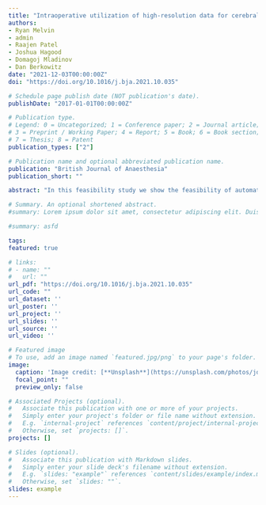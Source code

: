 ```yaml
---
title: "Intraoperative utilization of high-resolution data for cerebral autoregulation: a feasibility study"
authors:
- Ryan Melvin
- admin
- Raajen Patel
- Joshua Hagood
- Domagoj Mladinov
- Dan Berkowitz
date: "2021-12-03T00:00:00Z"
doi: "https://doi.org/10.1016/j.bja.2021.10.035"

# Schedule page publish date (NOT publication's date).
publishDate: "2017-01-01T00:00:00Z"

# Publication type.
# Legend: 0 = Uncategorized; 1 = Conference paper; 2 = Journal article;
# 3 = Preprint / Working Paper; 4 = Report; 5 = Book; 6 = Book section;
# 7 = Thesis; 8 = Patent
publication_types: ["2"]

# Publication name and optional abbreviated publication name.
publication: "British Journal of Anaesthesia"
publication_short: ""

abstract: "In this feasibility study we show the feasibility of automatic intraoperative near-infrared spectroscopy (NIRS) and arterial BP (ABP) monitoring for calculation of cerebral autoregulation lower and upper limits and optimal ABP (the ABP with the most robust autoregulation) for a given number of patients. This retrospective feasibility study included 55 patients who underwent off-pump coronary artery bypass graft in January and February 2021 at our institution (IRB# 300005436, University of Alabama at Birmingham). It is known that time spent outside lower and upper limits of autoregulation is associated with post-procedure morbidity, and increases the risk of organ injury and dysfunction in cardiac surgery. 1 ,2 Automated calculation and quality checks of these parameters in real time at multiple sites may improve clinical practice, and impact intraoperative goal-directed haemodynamic management. A first step is demonstrating the feasibility of an automated workflow. Therefore, we considered the fraction of quality (i.e. meeting the specifications defined by Aries and colleagues 3 ) cerebral autoregulation curves across all patients as our main outcome measure, and secondarily calculated mean and standard deviation for lower and upper limits of autoregulation and optimal ABP." 

# Summary. An optional shortened abstract.
#summary: Lorem ipsum dolor sit amet, consectetur adipiscing elit. Duis posuere tellus ac convallis placerat. Proin tincidunt magna sed ex sollicitudin condimentum.

#summary: asfd

tags:
featured: true

# links:
# - name: ""
#   url: ""
url_pdf: "https://doi.org/10.1016/j.bja.2021.10.035"
url_code: ""
url_dataset: ''
url_poster: ''
url_project: ''
url_slides: ''
url_source: ''
url_video: ''

# Featured image
# To use, add an image named `featured.jpg/png` to your page's folder. 
image:
  caption: 'Image credit: [**Unsplash**](https://unsplash.com/photos/jdD8gXaTZsc)'
  focal_point: ""
  preview_only: false

# Associated Projects (optional).
#   Associate this publication with one or more of your projects.
#   Simply enter your project's folder or file name without extension.
#   E.g. `internal-project` references `content/project/internal-project/index.md`.
#   Otherwise, set `projects: []`.
projects: []

# Slides (optional).
#   Associate this publication with Markdown slides.
#   Simply enter your slide deck's filename without extension.
#   E.g. `slides: "example"` references `content/slides/example/index.md`.
#   Otherwise, set `slides: ""`.
slides: example
---
```


